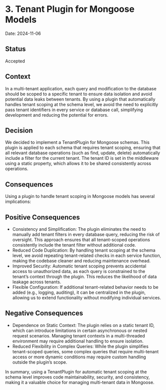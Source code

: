 # 3. Tenant Plugin for Mongoose Models
Date: 2024-11-06

## Status
Accepted

## Context
In a multi-tenant application, each query and modification to the database should be scoped to a specific tenant to ensure data isolation and avoid potential data leaks between tenants. By using a plugin that automatically handles tenant scoping at the schema level, we avoid the need to explicitly pass tenant identifiers in every service or database call, simplifying development and reducing the potential for errors.

## Decision
We decided to implement a TenantPlugin for Mongoose schemas. This plugin is applied to each schema that requires tenant scoping, ensuring that all relevant database operations (such as find, update, delete) automatically include a filter for the current tenant. The tenant ID is set in the middleware using a static property, which allows it to be shared consistently across operations.

## Consequences
Using a plugin to handle tenant scoping in Mongoose models has several implications:

## Positive Consequences
- Consistency and Simplification: The plugin eliminates the need to manually add tenant filters in every database query, reducing the risk of oversight. This approach ensures that all tenant-scoped operations consistently include the tenant filter without additional code.
- Reduced Code Duplication: By handling tenant scoping at the schema level, we avoid repeating tenant-related checks in each service function, making the codebase cleaner and reducing maintenance overhead.
- Improved Security: Automatic tenant scoping prevents accidental access to unauthorized data, as each query is constrained to the tenant’s context through the plugin. This reduces the likelihood of data leakage across tenants.
- Flexible Configuration: If additional tenant-related behavior needs to be added (e.g., logging, auditing), it can be centralized in the plugin, allowing us to extend functionality without modifying individual services.

## Negative Consequences
- Dependence on Static Context: The plugin relies on a static tenant ID, which can introduce limitations in certain asynchronous or nested request scenarios. Managing tenant contexts in a multi-threaded environment may require additional handling to ensure isolation.
- Reduced Flexibility in Complex Queries: While the plugin simplifies tenant-scoped queries, some complex queries that require multi-tenant access or more dynamic conditions may require custom handling outside the plugin’s scope.

In summary, using a TenantPlugin for automatic tenant scoping at the schema level improves code maintainability, security, and consistency, making it a valuable choice for managing multi-tenant data in Mongoose.
